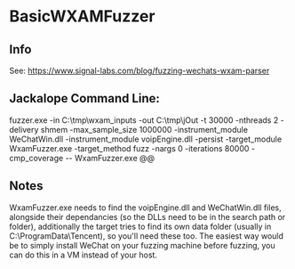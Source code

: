 # BasicWXAMFuzzer

## Info
See: https://www.signal-labs.com/blog/fuzzing-wechats-wxam-parser

## Jackalope Command Line:
fuzzer.exe -in C:\tmp\wxam_inputs -out C:\tmp\jOut -t 30000 -nthreads 2 -delivery shmem -max_sample_size 1000000 -instrument_module WeChatWin.dll -instrument_module voipEngine.dll -persist -target_module WxamFuzzer.exe -target_method fuzz -nargs 0 -iterations 80000 -cmp_coverage -- WxamFuzzer.exe @@

## Notes
WxamFuzzer.exe needs to find the voipEngine.dll and WeChatWin.dll files, alongside their dependancies (so the DLLs need to be in the search path or folder), additionally
the target tries to find its own data folder (usually in C:\ProgramData\Tencent), so you'll need these too. The easiest way would be to simply install WeChat on your fuzzing machine before fuzzing, you can do this in a VM instead of your host.
